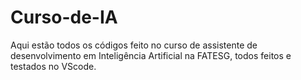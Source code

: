 # Curso-de-IA
Aqui estão todos os códigos feito no curso de assistente de desenvolvimento em Inteligência Artificial na FATESG, todos feitos e testados no VScode.
